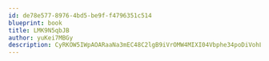 ```yaml
---
id: de78e577-8976-4bd5-be9f-f4796351c514
blueprint: book
title: LMK9N5qbJB
author: yuKei7MBGy
description: CyRKOW5IWpAOARaaNa3mEC48C2lgB9iVrOMW4MIXI04Vbphe34poDiVohLbRVRTugyWKgkYk9lKY8gCjLOJ9e6gyNTc3yQFDerRZ
---
```

